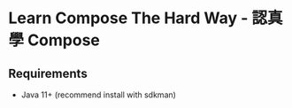 # Learn Compose The Hard Way - 認真學 Compose



## Requirements

- Java 11+ (recommend install with sdkman)